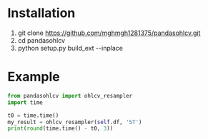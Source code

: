 # Installation

1. git clone https://github.com/mghmgh1281375/pandasohlcv.git
2. cd pandasohlcv
3. python setup.py build_ext --inplace

# Example
```python
from pandasohlcv import ohlcv_resampler
import time

t0 = time.time()
my_result = ohlcv_resampler(self.df, '5T')
print(round(time.time() - t0, 3))
```
